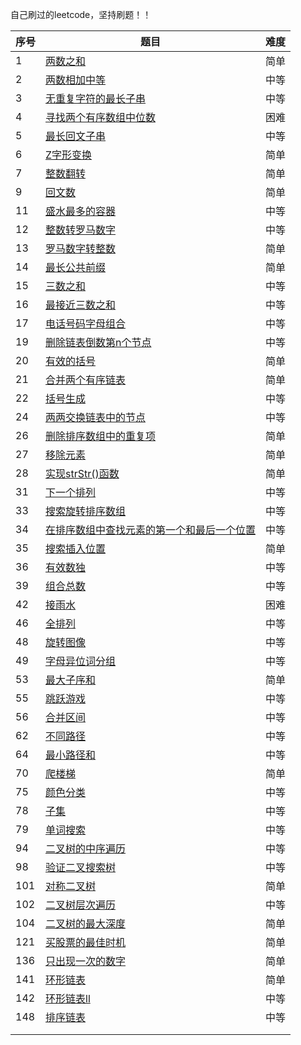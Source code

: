 自己刷过的leetcode，坚持刷题！！

| 序号 | 题目                                                         | 难度 |
| :--- | ------------------------------------------------------------ | ---- |
| 1    | [两数之和](code/1.两数之和.py)                               | 简单 |
| 2    | [两数相加中等](code/2.两数相加.py)                           | 中等 |
| 3    | [无重复字符的最长子串](code/3.无重复字符的最长子串.py)       | 中等 |
| 4    | [寻找两个有序数组中位数](code/4.寻找两个有序数组中位数.py)   | 困难 |
| 5    | [最长回文子串](code/5.最长回文子串.py)                       | 中等 |
| 6    | [Z字形变换](code/6.Z字形变换.java)                           | 简单 |
| 7    | [整数翻转](code/7.整数翻转.py)                               | 简单 |
| 9    | [回文数](code/9.回文数.py)                                   | 简单 |
| 11   | [盛水最多的容器](code/11.盛水最多的容器.py)                  | 中等 |
| 12   | [整数转罗马数字](code/1.整数转罗马数字.py)                   | 中等 |
| 13   | [罗马数字转整数](code/13.罗马数字转整数.py)                  | 简单 |
| 14   | [最长公共前缀](code/14.最长公共前缀.py)                      | 简单 |
| 15   | [三数之和](code/15.三数之和.py)                              | 中等 |
| 16   | [最接近三数之和](code/16.最接近三数之和.py)                  | 中等 |
| 17   | [电话号码字母组合](code/17.电话号码字母组合.py)              | 中等 |
| 19   | [删除链表倒数第n个节点](code/19.删除链表倒数第n个节点.py)    | 中等 |
| 20   | [有效的括号](code/20.有效的括号.py)                          | 简单 |
| 21   | [合并两个有序链表](code/21.合并两个有序链表)                 | 简单 |
| 22   | [括号生成](code/22.括号生成.py)                              | 中等 |
| 24   | [两两交换链表中的节点](code/24.两两交换链表中的节点.py)      | 中等 |
| 26   | [删除排序数组中的重复项](code/26.删除排序数组中的重复项.py)  | 简单 |
| 27   | [移除元素](code/27.移除元素.py)                              | 简单 |
| 28   | [实现strStr()函数](code/28.实现strStr()函数.py)              | 简单 |
| 31   | [下一个排列](code/31.下一个排列.py)                          | 中等 |
| 33   | [搜索旋转排序数组](code/33.搜索旋转排序数组.py)              | 中等 |
| 34   | [在排序数组中查找元素的第一个和最后一个位置](code/34.在排序数组中查找元素的第一个和最后一个位置.py) | 中等 |
| 35   | [搜索插入位置](code/35.搜索插入位置.py)                      | 简单 |
| 36   | [有效数独](code/36.有效数独.py)                              | 中等 |
| 39   | [组合总数](code/39.组合总数.py)                              | 中等 |
| 42   | [接雨水](code/42.接雨水.py)                                  | 困难 |
| 46   | [全排列](code/46.全排列.py)                                  | 中等 |
| 48   | [旋转图像](code/48.旋转图像.py)                              | 中等 |
| 49   | [字母异位词分组](code/49.字母异位词分组.py)                  | 中等 |
| 53   | [最大子序和](code/53.最大子序和,py)                          | 简单 |
| 55   | [跳跃游戏](code/55.跳跃游戏.py)                              | 中等 |
| 56   | [合并区间](code/56.合并区间.py)                              | 中等 |
| 62   | [不同路径](code/62.不同路径.py)                              | 中等 |
| 64   | [最小路径和](code/64.最小路径和.py)                          | 中等 |
| 70   | [爬楼梯](code/70.爬楼梯.py)                                  | 简单 |
| 75   | [颜色分类](code/77.颜色分类.py)                              | 中等 |
| 78   | [子集](code/78.子集.py)                                      | 中等 |
| 79   | [单词搜索](code/79.单词搜索.py)                              | 中等 |
| 94   | [二叉树的中序遍历](code/94.二叉树的中序遍历.py)              | 中等 |
| 98   | [验证二叉搜索树](code/98.验证二叉搜索树.py)                  | 中等 |
| 101  | [对称二叉树](code/101.对称二叉树.py)                         | 简单 |
| 102  | [二叉树层次遍历](code/102.二叉树层次遍历.py)                 | 中等 |
| 104  | [二叉树的最大深度](code/104.二叉树的最大深度.py)             | 简单 |
| 121  | [买股票的最佳时机](code/121.买股票的最佳时机.py)             | 简单 |
| 136  | [只出现一次的数字](code/136.只出现一次的数字.py)             | 简单 |
| 141  | [环形链表](code/141.环形链表.py)                             | 简单 |
| 142  | [环形链表ll](code/142.环形链表ll.py)                         | 中等 |
| 148  | [排序链表](code/148.排序链表.py)                             | 中等 |
|      |                                                              |      |
|      |                                                              |      |

